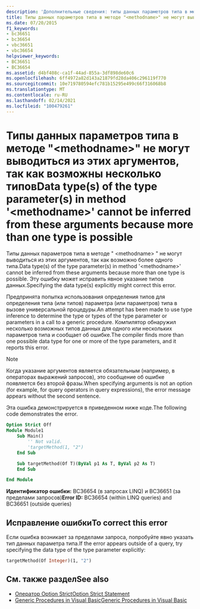 ```yaml
---
description: 'Дополнительные сведения: типы данных параметров типа в методе " <methodname> " не могут выводиться из этих аргументов, так как возможно более одного типа'
title: Типы данных параметров типа в методе "<methodname>" не могут выводиться из этих аргументов, так как возможны несколько типов
ms.date: 07/20/2015
f1_keywords:
- bc36651
- bc36654
- vbc36651
- vbc36654
helpviewer_keywords:
- BC36651
- BC36654
ms.assetid: d4bf408c-ca1f-44ad-855a-3df898de60c6
ms.openlocfilehash: 6ff4972a82d143a21879fd28da406c296119f770
ms.sourcegitcommit: 10e719780594efc781b15295e499c66f316068b8
ms.translationtype: MT
ms.contentlocale: ru-RU
ms.lasthandoff: 02/14/2021
ms.locfileid: "100479261"
---
```

# <a name="data-types-of-the-type-parameters-in-method-methodname-cannot-be-inferred-from-these-arguments-because-more-than-one-type-is-possible"></a><span data-ttu-id="48030-103">Типы данных параметров типа в методе "\<methodname>" не могут выводиться из этих аргументов, так как возможны несколько типов</span><span class="sxs-lookup"><span data-stu-id="48030-103">Data type(s) of the type parameter(s) in method '\<methodname>' cannot be inferred from these arguments because more than one type is possible</span></span>

<span data-ttu-id="48030-104">Типы данных параметров типа в методе " \<methodname> " не могут выводиться из этих аргументов, так как возможно более одного типа.</span><span class="sxs-lookup"><span data-stu-id="48030-104">Data type(s) of the type parameter(s) in method '\<methodname>' cannot be inferred from these arguments because more than one type is possible.</span></span> <span data-ttu-id="48030-105">Эту ошибку может исправить явное указание типов данных.</span><span class="sxs-lookup"><span data-stu-id="48030-105">Specifying the data type(s) explicitly might correct this error.</span></span>

<span data-ttu-id="48030-106">Предпринята попытка использования определения типов для определения типа (или типов) параметра (или параметров) типа в вызове универсальной процедуры.</span><span class="sxs-lookup"><span data-stu-id="48030-106">An attempt has been made to use type inference to determine the type or types of the type parameter or parameters in a call to a generic procedure.</span></span> <span data-ttu-id="48030-107">Компилятор обнаружил несколько возможных типов данных для одного или нескольких параметров типа и сообщает об ошибке.</span><span class="sxs-lookup"><span data-stu-id="48030-107">The compiler finds more than one possible data type for one or more of the type parameters, and it reports this error.</span></span>

> [!NOTE]
> <span data-ttu-id="48030-108">Когда указание аргументов является обязательным (например, в операторах выражений запросов), это сообщение об ошибке появляется без второй фразы.</span><span class="sxs-lookup"><span data-stu-id="48030-108">When specifying arguments is not an option (for example, for query operators in query expressions), the error message appears without the second sentence.</span></span>

<span data-ttu-id="48030-109">Эта ошибка демонстрируется в приведенном ниже коде.</span><span class="sxs-lookup"><span data-stu-id="48030-109">The following code demonstrates the error.</span></span>

```vb
Option Strict Off
Module Module1
    Sub Main()
        '' Not valid.
        'targetMethod(1, "2")
    End Sub

    Sub targetMethod(Of T)(ByVal p1 As T, ByVal p2 As T)
    End Sub

End Module
```

<span data-ttu-id="48030-110">**Идентификатор ошибки:** BC36654 (в запросах LINQ) и BC36651 (за пределами запросов)</span><span class="sxs-lookup"><span data-stu-id="48030-110">**Error ID:** BC36654 (within LINQ queries) and BC36651 (outside queries)</span></span>

## <a name="to-correct-this-error"></a><span data-ttu-id="48030-111">Исправление ошибки</span><span class="sxs-lookup"><span data-stu-id="48030-111">To correct this error</span></span>

<span data-ttu-id="48030-112">Если ошибка возникает за пределами запроса, попробуйте явно указать тип данных параметра типа.</span><span class="sxs-lookup"><span data-stu-id="48030-112">If the error appears outside of a query, try specifying the data type of the type parameter explicitly:</span></span>

```vb
targetMethod(Of Integer)(1, "2")
```

## <a name="see-also"></a><span data-ttu-id="48030-113">См. также раздел</span><span class="sxs-lookup"><span data-stu-id="48030-113">See also</span></span>

- [<span data-ttu-id="48030-114">Оператор Option Strict</span><span class="sxs-lookup"><span data-stu-id="48030-114">Option Strict Statement</span></span>](../language-reference/statements/option-strict-statement.md)
- [<span data-ttu-id="48030-115">Generic Procedures in Visual Basic</span><span class="sxs-lookup"><span data-stu-id="48030-115">Generic Procedures in Visual Basic</span></span>](../programming-guide/language-features/data-types/generic-procedures.md)
